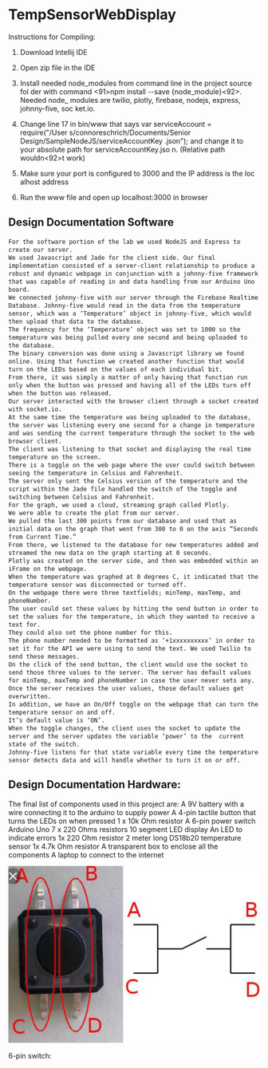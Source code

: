 # TempSensorWebDisplay

 Instructions for Compiling:
  
  
  1. Download Intellij IDE
  
  2. Open zip file in the IDE
  
  3.  Install needed node_modules from command line in the project source fol    der with command <91>npm install --save  {node_module}<92>. Needed node_    modules are twilio, plotly, firebase, nodejs, express, johnny-five, soc    ket.io.
  
  4. Change line 17 in bin/www that says var serviceAccount = require("/User    s/connoreschrich/Documents/Senior Design/SampleNodeJS/serviceAccountKey    .json");  and change it to your absolute path for serviceAccountKey.jso    n. (Relative path wouldn<92>t work)
  
  5. Make sure your port is configured to 3000 and the IP address is the loc    alhost address
  6. Run the www file and open up localhost:3000 in browser


## Design Documentation Software
	For the software portion of the lab we used NodeJS and Express to create our server. 
	We used Javascript and Jade for the client side. Our final implementation consisted of a server-client relationship to produce a robust and dynamic webpage in conjunction with a johnny-five framework that was capable of reading in and data handling from our Arduino Uno board. 
	We connected johnny-five with our server through the Firebase Realtime Database. Johnny-five would read in the data from the temperature sensor, which was a ‘Temperature’ object in johnny-five, which would then upload that data to the database.
	The frequency for the ‘Temperature’ object was set to 1000 so the temperature was being pulled every one second and being uploaded to the database. 
	The binary conversion was done using a Javascript library we found online. Using that function we created another function that would turn on the LEDs based on the values of each individual bit. 
	From there, it was simply a matter of only having that function run only when the button was pressed and having all of the LEDs turn off when the button was released. 
	Our server interacted with the browser client through a socket created with socket.io.
	At the same time the temperature was being uploaded to the database, the server was listening every one second for a change in temperature and was sending the current temperature through the socket to the web browser client.
	The client was listening to that socket and displaying the real time temperature on the screen.
	There is a toggle on the web page where the user could switch between seeing the temperature in Celsius and Fahrenheit.
	The server only sent the Celsius version of the temperature and the script within the Jade file handled the switch of the toggle and switching between Celsius and Fahrenheit. 
	For the graph, we used a cloud, streaming graph called Plotly. 
	We were able to create the plot from our server.
	We pulled the last 300 points from our database and used that as initial data on the graph that went from 300 to 0 on the axis “Seconds from Current Time.”
	From there, we listened to the database for new temperatures added and streamed the new data on the graph starting at 0 seconds.
	Plotly was created on the server side, and then was embedded within an iFrame on the webpage.
	When the temperature was graphed at 0 degrees C, it indicated that the temperature sensor was disconnected or turned off. 
	On the webpage there were three textfields; minTemp, maxTemp, and phoneNumber. 
	The user could set these values by hitting the send button in order to set the values for the temperature, in which they wanted to receive a text for.
	They could also set the phone number for this.
	The phone number needed to be formatted as ‘+1xxxxxxxxxx’ in order to set it for the API we were using to send the text. We used Twilio to send these messages.
	On the click of the send button, the client would use the socket to send those three values to the server. The server has default values for minTemp, maxTemp and phoneNumber in case the user never sets any. Once the server receives the user values, those default values get overwritten. 
	In addition, we have an On/Off toggle on the webpage that can turn the temperature sensor on and off. 
	It’s default value is ‘ON’.
	When the toggle changes, the client uses the socket to update the server and the server updates the variable ‘power’ to the  current state of the switch.
	Johnny-five listens for that state variable every time the temperature sensor detects data and will handle whether to turn it on or off. 


## Design Documentation Hardware:

The final list of components used in this project are:
A 9V battery with a wire connecting it to the arduino to supply power
A 4-pin tactile button that turns the LEDs on when pressed
1 x 10k Ohm resistor
A 6-pin power switch
Arduino Uno
7 x 220 Ohms resistors
10 segment LED display
An LED to indicate errors
1x 220 Ohm resistor
2 meter long DS18b20 temperature sensor
1x 4.7k Ohm resistor
A transparent box to enclose all the components 
A laptop to connect to the internet 



![4-pin tactile switch:](https://raw.githubusercontent.com/jjbiggins/TempSensorWebDisplay/master/page7image55198320.jpg)


 
6-pin switch: 



